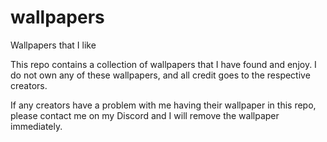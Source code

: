 # wallpapers
Wallpapers that I like

This repo contains a collection of wallpapers that I have found and enjoy. I do not own any of these wallpapers, and all credit goes to the respective creators.

If any creators have a problem with me having their wallpaper in this repo, please contact me on my Discord and I will remove the wallpaper immediately.
